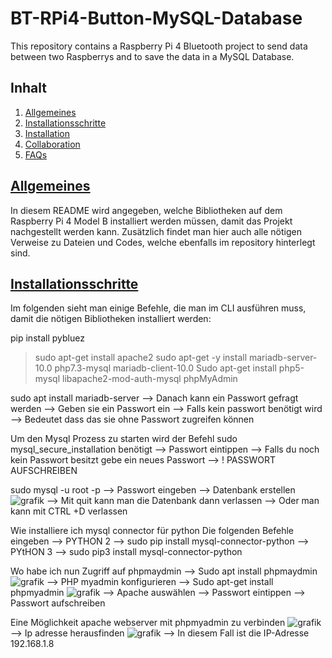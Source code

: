 # BT-RPi4-Button-MySQL-Database
This repository contains a Raspberry Pi 4 Bluetooth project to send data between two Raspberrys and to save the data in a MySQL Database.
## Inhalt
1. [Allgemeines](#general-info)
2. [Installationsschritte](#installationen)
3. [Installation](#installation)
4. [Collaboration](#collaboration)
5. [FAQs](#faqs)

## [Allgemeines](#general-info)
In diesem README wird angegeben, welche Bibliotheken auf dem Raspberry Pi 4 Model B installiert werden müssen, damit das Projekt nachgestellt werden kann. Zusätzlich findet man hier auch alle nötigen Verweise zu Dateien und Codes, welche ebenfalls im repository hinterlegt sind.

## [Installationsschritte](#installationen)
Im folgenden sieht man einige Befehle, die man im CLI ausführen muss, damit die nötigen Bibliotheken installiert werden:

pip install pybluez
>sudo apt-get install apache2
>sudo apt-get -y install mariadb-server-10.0 php7.3-mysql mariadb-client-10.0
>Sudo apt-get install php5-mysql libapache2-mod-auth-mysql phpMyAdmin

sudo apt install mariadb-server
--> Danach kann ein Passwort gefragt werden
--> Geben sie ein Passwort ein 
--> Falls kein passwort benötigt wird 
--> Bedeutet dass das  sie ohne Passwort zugreifen können

Um den Mysql Prozess zu starten wird der Befehl sudo mysql_secure_installation benötigt
-->	Passwort eintippen 
-->	Falls du noch kein Passwort besitzt gebe ein neues Passwort 
-->	! PASSWORT AUFSCHREIBEN

sudo mysql -u root -p
-->	Passwort eingeben
-->	Datenbank erstellen
 ![grafik](https://user-images.githubusercontent.com/71693193/114920914-40541780-9e2a-11eb-962a-1a680ed8a684.png)
-->	Mit quit kann man die Datenbank dann verlassen
-->	Oder man kann mit CTRL +D verlassen

Wie installiere ich mysql connector für python 
Die folgenden Befehle eingeben
-->	PYTHON 2
-->	sudo pip install mysql-connector-python
-->	PYtHON 3
-->	sudo pip3 install mysql-connector-python

Wo habe ich nun Zugriff auf phpmaydmin 
-->	Sudo apt install phpmaydmin
![grafik](https://user-images.githubusercontent.com/71693193/114921021-611c6d00-9e2a-11eb-8484-9c6211a2f2cc.png)
-->	PHP myadmin konfigurieren 
-->	Sudo apt-get install phpmyadmin
![grafik](https://user-images.githubusercontent.com/71693193/114921074-71344c80-9e2a-11eb-9894-32014cd2d4a3.png)
-->	Apache auswählen
-->	Passwort eintippen 
-->	Passwort aufschreiben

Eine Möglichkeit apache webserver mit phpmyadmin zu verbinden
![grafik](https://user-images.githubusercontent.com/71693193/114921168-8ad59400-9e2a-11eb-80fe-2acc6b5e6806.png)
-->	Ip adresse herausfinden
![grafik](https://user-images.githubusercontent.com/71693193/114921213-9759ec80-9e2a-11eb-8abc-aafba1d90b1d.png)
-->	In diesem Fall ist die IP-Adresse 192.168.1.8







